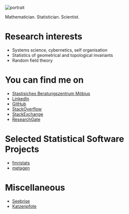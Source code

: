 ![portrait](https://avatars3.githubusercontent.com/u/1826624)

Mathematician. Statistician. Scientist.

# Research interests

- Systems science, cybernetics, self organisation
- Statistics of geometrical and topological invariants
- Random field theory

# You can find me on

- [Stastisiches Beratungszentrum Möbius](http://www.statistisches-beratungszentrum.de)
- [LinkedIn](https://www.linkedin.com/in/dr-thomas-w-d-m%C3%B6bius-35970090/)
- [GitHub](https://github.com/00tau)
- [StackOverflow](https://stackoverflow.com/users/2907948/thomas-m%C3%B6bius)
- [StackExchange](https://stackexchange.com/users/3474338/thomas-m%c3%b6bius)
- [ResearchGate](https://www.researchgate.net/profile/Thomas_Moebius2)

# Selected Statistical Software Projects

- [fmristats](https://fmristats.github.io/)
- [metagen](http://00tau.github.io/metagen/)

# Miscellaneous

- [Seebrise](http://00tau.github.io/seebrise/)
- [Katzenpfote](http://00tau.github.io/katzenpfote/)
